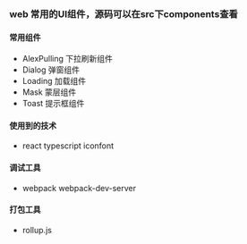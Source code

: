 ### web 常用的UI组件，源码可以在src下components查看

#### 常用组件
- AlexPulling 下拉刷新组件
- Dialog 弹窗组件
- Loading 加载组件
- Mask 蒙层组件
- Toast 提示框组件

#### 使用到的技术
- react typescript iconfont

#### 调试工具
- webpack webpack-dev-server

#### 打包工具
- rollup.js
